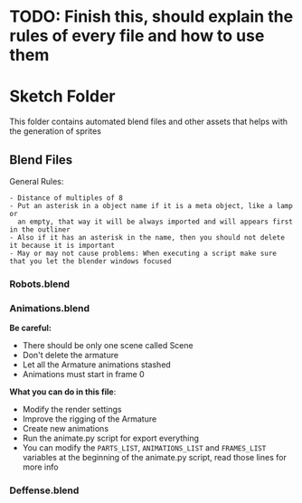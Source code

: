 # TODO: Finish this, should explain the rules of every file and how to use them

# Sketch Folder

This folder contains automated blend files and other assets that helps with the generation of sprites

## Blend Files

General Rules:

    - Distance of multiples of 8
    - Put an asterisk in a object name if it is a meta object, like a lamp or 
      an empty, that way it will be always imported and will appears first in the outliner
    - Also if it has an asterisk in the name, then you should not delete it because it is important
    - May or may not cause problems: When executing a script make sure that you let the blender windows focused

### Robots.blend

### Animations.blend

**Be careful:**
 - There should be only one scene called Scene
 - Don't delete the armature
 - Let all the Armature animations stashed
 - Animations must start in frame 0

**What you can do in this file**:
 - Modify the render settings
 - Improve the rigging of the Armature
 - Create new animations
 - Run the animate.py script for export everything
 - You can modify the `PARTS_LIST`, `ANIMATIONS_LIST` and `FRAMES_LIST` variables
   at the beginning of the animate.py script, read those lines for more info

### Deffense.blend

